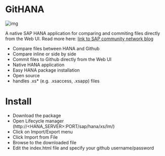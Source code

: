 GitHANA
=======

![img](http://scn.sap.com/servlet/JiveServlet/downloadImage/38-112364-525261/526-400/Git-HANA-Screenshot.jpg)

A native SAP HANA application for comparing and commiting files directly from the Web UI. Read more here: [link to SAP community network blog](http://scn.sap.com/community/developer-center/hana/blog/2014/08/22/git-hana--a-free-open-source-github-client-for-sap-hana)

- Compare files between HANA and Github
- Compare inline or side by side
- Commit files to Github directly from the Web UI
- Native HANA application
- Easy HANA package installation
- Open source
- handles .xs* (e.g. .xsaccess, .xsapp) files


Install
=======

- Download the package
- Open Lifecycle manager (http://<HANA_SERVER>:PORT/sap/hana/xs/lm/)
- Click on Import/Export menu
- Click Import from File
- Browse to the downloaded file
- Edit the index.html file and specify your github username/password
